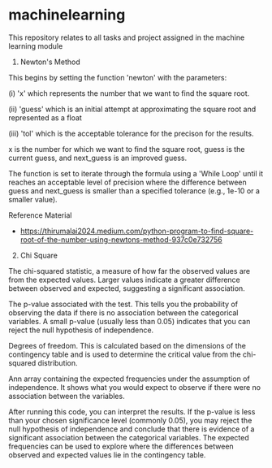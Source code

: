 # machinelearning
This repository relates to all tasks and project assigned in the machine learning module

1. Newton's Method

This begins by setting the function 'newton' with the parameters:

  (i) 'x' which represents the number that we want to find the square root.
  
  (ii) 'guess' which is an initial attempt at approximating the square root and represented as a float

  (iii) 'tol' which is the acceptable tolerance for the precison for the results.


x is the number for which we want to find the square root, guess is the current guess, and next_guess is an improved guess.

The function is set to iterate through the formula using a 'While Loop' until it reaches an acceptable level of precision where the difference between guess and next_guess is smaller than a specified tolerance (e.g., 1e-10 or a smaller value).




Reference Material
*  https://thirumalai2024.medium.com/python-program-to-find-square-root-of-the-number-using-newtons-method-937c0e732756



2. Chi Square

The chi-squared statistic, a measure of how far the observed values are from the expected values. Larger values indicate a greater difference between observed and expected, suggesting a significant association.

The p-value associated with the test. This tells you the probability of observing the data if there is no association between the categorical variables. A small p-value (usually less than 0.05) indicates that you can reject the null hypothesis of independence.

 Degrees of freedom. This is calculated based on the dimensions of the contingency table and is used to determine the critical value from the chi-squared distribution.

 Ann array containing the expected frequencies under the assumption of independence. It shows what you would expect to observe if there were no association between the variables.

 After running this code, you can interpret the results. If the p-value is less than your chosen significance level (commonly 0.05), you may reject the null hypothesis of independence and conclude that there is evidence of a significant association between the categorical variables. The expected frequencies can be used to explore where the differences between observed and expected values lie in the contingency table.



